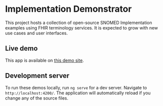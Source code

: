 # Implementation Demonstrator

This project hosts a collection of open-source SNOMED Implementation examples using FHIR terminology services. It is expected to grow  with new use cases and user interfaces.

## Live demo

This app is available on [this demo site](https://ihtsdo.github.io/sct-implementation-demonstrator/#/).

## Development server

To run these demos locally, run `ng serve` for a dev server. Navigate to `http://localhost:4200/`. The application will automatically reload if you change any of the source files.
